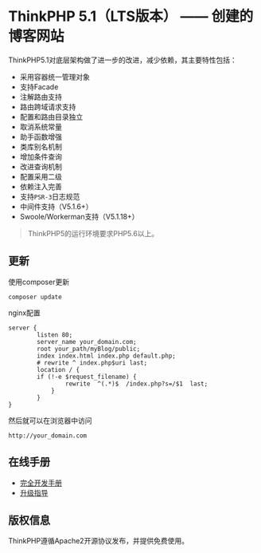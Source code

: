 ThinkPHP 5.1（LTS版本） —— 创建的博客网站
===============

ThinkPHP5.1对底层架构做了进一步的改进，减少依赖，其主要特性包括：

 + 采用容器统一管理对象
 + 支持Facade
 + 注解路由支持
 + 路由跨域请求支持
 + 配置和路由目录独立
 + 取消系统常量
 + 助手函数增强
 + 类库别名机制
 + 增加条件查询
 + 改进查询机制
 + 配置采用二级
 + 依赖注入完善
 + 支持`PSR-3`日志规范
 + 中间件支持（V5.1.6+）
 + Swoole/Workerman支持（V5.1.18+）


> ThinkPHP5的运行环境要求PHP5.6以上。

## 更新

使用composer更新

~~~
composer update
~~~

nginx配置

~~~
server {
        listen 80;
        server_name your_domain.com;
        root your_path/myBlog/public;
        index index.html index.php default.php;
        # rewrite ^ index.php$uri last;
        location / { 
        if (!-e $request_filename) {
                rewrite  ^(.*)$  /index.php?s=/$1  last;
            }
        }
}

~~~

然后就可以在浏览器中访问

~~~
http://your_domain.com
~~~


## 在线手册

+ [完全开发手册](https://www.kancloud.cn/manual/thinkphp5_1/content)
+ [升级指导](https://www.kancloud.cn/manual/thinkphp5_1/354155) 



## 版权信息

ThinkPHP遵循Apache2开源协议发布，并提供免费使用。
